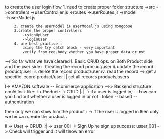 to create the user login flow 1. need to create proper folder structure
->src
->controllers
->userController.js
->routes
->userRoutes.js
->model  
 ->userModel.js

        2. create the userModel in userModel.js using mongoose
        3.create the proper controllers
            ->signUpUser
            ->loginUser
        4. use best practise :
            using the try catch block - very important
            verify from req.body whether you have proper data or not

--> So far what we have cleared 1. Basic CRUD ops. on Both Product side and the user side
i. Creating the record product/user
ii. update the record product/user
iii. delete the record product/user
iv. read the record --> get a specific record product/user || get all records products/users

I-> AMAZON software -- Ecommerce application -->> Backend structure could look like:
i-> Product: -> CRUD |:|
-> if a user is logged in, --
how can you find out whether a user is logged in or not : token -- based -- authentication  


 then only we can show him the product :
-> if the user is logged in then only we he can create the product :

ii -> User -> CRUD |:|
-> user 001 -> SIgn Up
he sign up success:
useer 001 -> Check will trigger and it will throw an error
